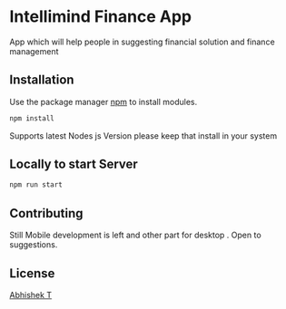 # Intellimind Finance App

App which will help people in suggesting financial solution and finance management

## Installation

Use the package manager [npm](https://www.npmjs.com/) to install modules.

```bash
npm install
```

Supports latest Nodes js Version please keep that install in your system

## Locally to start Server

```bash
npm run start
```

## Contributing

Still Mobile development is left and other part for desktop . Open to suggestions.

## License

[Abhishek T](https://github.com/settings/profile)
